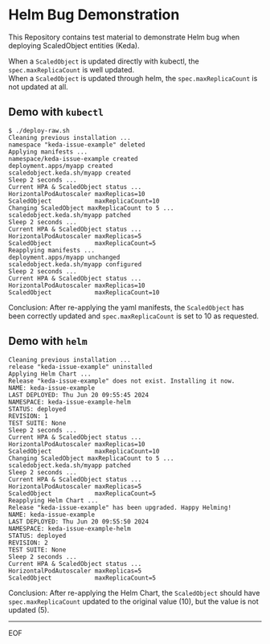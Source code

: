 # Helm Bug Demonstration

This Repository contains test material to demonstrate Helm bug when deploying ScaledObject entities (Keda).

When a `ScaledObject` is updated directly with kubectl, the `spec.maxReplicaCount` is well updated.  
When a `ScaledObject` is updated through helm, the `spec.maxReplicaCount` is not updated at all.  

## Demo with `kubectl`

```
$ ./deploy-raw.sh
Cleaning previous installation ...
namespace "keda-issue-example" deleted
Applying manifests ...
namespace/keda-issue-example created
deployment.apps/myapp created
scaledobject.keda.sh/myapp created
Sleep 2 seconds ...
Current HPA & ScaledObject status ...
HorizontalPodAutoscaler maxReplicas=10
ScaledObject            maxReplicaCount=10
Changing ScaledObject maxReplicaCount to 5 ...
scaledobject.keda.sh/myapp patched
Sleep 2 seconds ...
Current HPA & ScaledObject status ...
HorizontalPodAutoscaler maxReplicas=5
ScaledObject            maxReplicaCount=5
Reapplying manifests ...
deployment.apps/myapp unchanged
scaledobject.keda.sh/myapp configured
Sleep 2 seconds ...
Current HPA & ScaledObject status ...
HorizontalPodAutoscaler maxReplicas=10
ScaledObject            maxReplicaCount=10
```

Conclusion: After re-applying the yaml manifests, the `ScaledObject` has been correctly updated and `spec.maxReplicaCount` is set to 10 as requested.

## Demo with `helm`

```
Cleaning previous installation ...
release "keda-issue-example" uninstalled
Applying Helm Chart ...
Release "keda-issue-example" does not exist. Installing it now.
NAME: keda-issue-example
LAST DEPLOYED: Thu Jun 20 09:55:45 2024
NAMESPACE: keda-issue-example-helm
STATUS: deployed
REVISION: 1
TEST SUITE: None
Sleep 2 seconds ...
Current HPA & ScaledObject status ...
HorizontalPodAutoscaler maxReplicas=10
ScaledObject            maxReplicaCount=10
Changing ScaledObject maxReplicaCount to 5 ...
scaledobject.keda.sh/myapp patched
Sleep 2 seconds ...
Current HPA & ScaledObject status ...
HorizontalPodAutoscaler maxReplicas=5
ScaledObject            maxReplicaCount=5
Reapplying Helm Chart ...
Release "keda-issue-example" has been upgraded. Happy Helming!
NAME: keda-issue-example
LAST DEPLOYED: Thu Jun 20 09:55:50 2024
NAMESPACE: keda-issue-example-helm
STATUS: deployed
REVISION: 2
TEST SUITE: None
Sleep 2 seconds ...
Current HPA & ScaledObject status ...
HorizontalPodAutoscaler maxReplicas=5
ScaledObject            maxReplicaCount=5
```

Conclusion: After re-applying the Helm Chart, the `ScaledObject` should have `spec.maxReplicaCount` updated to the original value (10), but the value is not updated (5).

---
EOF
